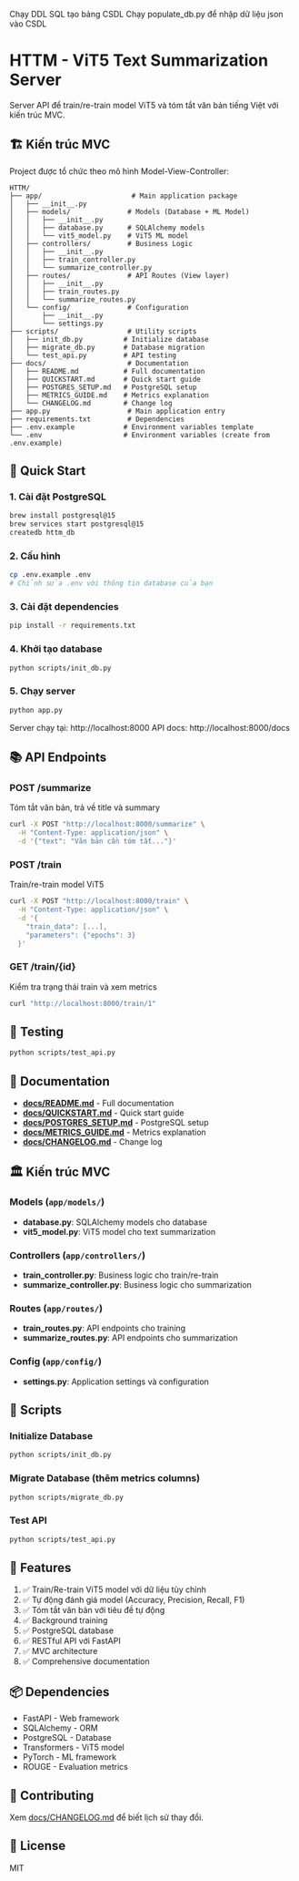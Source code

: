 Chạy DDL SQL tạo bảng CSDL
Chạy populate_db.py để nhập dữ liệu json vào CSDL

# HTTM - ViT5 Text Summarization Server

Server API để train/re-train model ViT5 và tóm tắt văn bản tiếng Việt với kiến trúc MVC.

## 🏗️ Kiến trúc MVC

Project được tổ chức theo mô hình Model-View-Controller:

```
HTTM/
├── app/                      # Main application package
│   ├── __init__.py
│   ├── models/              # Models (Database + ML Model)
│   │   ├── __init__.py
│   │   ├── database.py      # SQLAlchemy models
│   │   └── vit5_model.py    # ViT5 ML model
│   ├── controllers/         # Business Logic
│   │   ├── __init__.py
│   │   ├── train_controller.py
│   │   └── summarize_controller.py
│   ├── routes/              # API Routes (View layer)
│   │   ├── __init__.py
│   │   ├── train_routes.py
│   │   └── summarize_routes.py
│   └── config/              # Configuration
│       ├── __init__.py
│       └── settings.py
├── scripts/                 # Utility scripts
│   ├── init_db.py          # Initialize database
│   ├── migrate_db.py       # Database migration
│   └── test_api.py         # API testing
├── docs/                    # Documentation
│   ├── README.md           # Full documentation
│   ├── QUICKSTART.md       # Quick start guide
│   ├── POSTGRES_SETUP.md   # PostgreSQL setup
│   ├── METRICS_GUIDE.md    # Metrics explanation
│   └── CHANGELOG.md        # Change log
├── app.py                   # Main application entry
├── requirements.txt         # Dependencies
├── .env.example            # Environment variables template
└── .env                    # Environment variables (create from .env.example)
```

## 🚀 Quick Start

### 1. Cài đặt PostgreSQL

```bash
brew install postgresql@15
brew services start postgresql@15
createdb httm_db
```

### 2. Cấu hình

```bash
cp .env.example .env
# Chỉnh sửa .env với thông tin database của bạn
```

### 3. Cài đặt dependencies

```bash
pip install -r requirements.txt
```

### 4. Khởi tạo database

```bash
python scripts/init_db.py
```

### 5. Chạy server

```bash
python app.py
```

Server chạy tại: http://localhost:8000
API docs: http://localhost:8000/docs

## 📚 API Endpoints

### POST /summarize
Tóm tắt văn bản, trả về title và summary

```bash
curl -X POST "http://localhost:8000/summarize" \
  -H "Content-Type: application/json" \
  -d '{"text": "Văn bản cần tóm tắt..."}'
```

### POST /train
Train/re-train model ViT5

```bash
curl -X POST "http://localhost:8000/train" \
  -H "Content-Type: application/json" \
  -d '{
    "train_data": [...],
    "parameters": {"epochs": 3}
  }'
```

### GET /train/{id}
Kiểm tra trạng thái train và xem metrics

```bash
curl "http://localhost:8000/train/1"
```

## 🧪 Testing

```bash
python scripts/test_api.py
```

## 📖 Documentation

- **[docs/README.md](docs/README.md)** - Full documentation
- **[docs/QUICKSTART.md](docs/QUICKSTART.md)** - Quick start guide
- **[docs/POSTGRES_SETUP.md](docs/POSTGRES_SETUP.md)** - PostgreSQL setup
- **[docs/METRICS_GUIDE.md](docs/METRICS_GUIDE.md)** - Metrics explanation
- **[docs/CHANGELOG.md](docs/CHANGELOG.md)** - Change log

## 🏛️ Kiến trúc MVC

### Models (`app/models/`)
- **database.py**: SQLAlchemy models cho database
- **vit5_model.py**: ViT5 model cho text summarization

### Controllers (`app/controllers/`)
- **train_controller.py**: Business logic cho train/re-train
- **summarize_controller.py**: Business logic cho summarization

### Routes (`app/routes/`)
- **train_routes.py**: API endpoints cho training
- **summarize_routes.py**: API endpoints cho summarization

### Config (`app/config/`)
- **settings.py**: Application settings và configuration

## 🔧 Scripts

### Initialize Database
```bash
python scripts/init_db.py
```

### Migrate Database (thêm metrics columns)
```bash
python scripts/migrate_db.py
```

### Test API
```bash
python scripts/test_api.py
```

## 🌟 Features

1. ✅ Train/Re-train ViT5 model với dữ liệu tùy chỉnh
2. ✅ Tự động đánh giá model (Accuracy, Precision, Recall, F1)
3. ✅ Tóm tắt văn bản với tiêu đề tự động
4. ✅ Background training
5. ✅ PostgreSQL database
6. ✅ RESTful API với FastAPI
7. ✅ MVC architecture
8. ✅ Comprehensive documentation

## 📦 Dependencies

- FastAPI - Web framework
- SQLAlchemy - ORM
- PostgreSQL - Database
- Transformers - ViT5 model
- PyTorch - ML framework
- ROUGE - Evaluation metrics

## 🤝 Contributing

Xem [docs/CHANGELOG.md](docs/CHANGELOG.md) để biết lịch sử thay đổi.

## 📄 License

MIT

